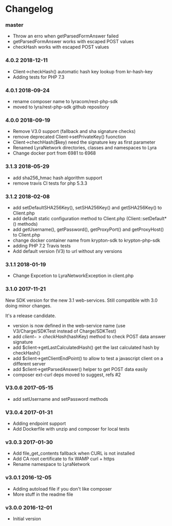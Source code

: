 # Changelog

### master

- Throw an erro when getParsedFormAnswer failed
- getParsedFormAnswer works with escaped POST values
- checkHash works with escaped POST values

### 4.0.2 2018-12-11

- Client->checkHash() automatic hash key lookup from kr-hash-key
- Adding tests for PHP 7.3

### 4.0.1 2018-09-24

- rename composer name to lyracom/rest-php-sdk
- moved to lyra/rest-php-sdk github repository

### 4.0.0 2018-09-19

- Remove V3.0 support (fallback and sha signature checks)
- remove deprecated Client->setPrivateKey() fuonction
- Client->chechHash($key) need the signature key as first parameter
- Renamed LyraNetwork directories, classes and namespaces to Lyra
- Change docker port from 6981 to 6968

### 3.1.3 2018-05-29

- add sha256_hmac hash algorithm support
- remove travis CI tests for php 5.3.3

### 3.1.2 2018-02-08

- add setDefaultSHA256Key(), setSHA256Key() and getSHA256Key() to Client.php
- add default static configuration method to Client.php (Client::setDefault*() methods)
- add getUsername(), getPassword(), getProxyPort() and getProxyHost() to Client.php
- change docker container name from krypton-sdk to krypton-php-sdk
- adding PHP 7.2 Travis tests
- Add default version (V3) to url without any versions

### 3.1.1 2018-01-19

- Change Expcetion to LyraNetworkException in client.php

### 3.1.0 2017-11-21

New SDK version for the new 3.1 web-services.
Still compatible with 3.0 doing minor changes.

It's a release candidate.

- version is now defined in the web-service name (use V3/Charge/SDKTest instead of Charge/SDKTest)
- add $client->checkHash($hashKey) method to check POST data answer signature
- add $client->getLastCalculatedHash() get the last calculated hash by checkHash()
- add $client->getClientEndPoint() to allow to test a javascript client on a different server
- add $client->getParsedAnswer() helper to get POST data easily 
- composer ext-curl deps moved to suggest, refs #2

### V3.0.6 2017-05-15

- add setUsername and setPassword methods

### V3.0.4 2017-01-31

- Adding endpoint support
- Add Dockerfile with unzip and composer for local tests

### v3.0.3 2017-01-30

- Add file_get_contents fallback when CURL is not installed
- Add CA root certificate to fix WAMP curl + https 
- Rename namespace to LyraNetwork

### v3.0.1 2016-12-05

- Adding autoload file if you don't like composer
- More stuff in the readme file

### v3.0.0 2016-12-01

- Initial version